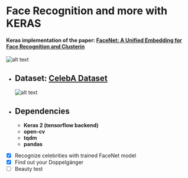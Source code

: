 # Face Recognition and more with KERAS

#### Keras implementation of the paper: [FaceNet: A Unified Embedding for Face Recognition and Clusterin](https://arxiv.org/abs/1503.03832)

![alt text](https://github.com/Golbstein/keras-face-recognition/blob/master/assets/face_reco.JPG)


* ## Dataset: [CelebA Dataset](http://mmlab.ie.cuhk.edu.hk/projects/CelebA.html)

  ![alt text](https://github.com/Golbstein/keras-face-recognition/blob/master/assets/celeba.png)

* ## Dependencies
  - **Keras 2 (tensorflow backend)**
  - **open-cv**
  - **tqdm**
  - **pandas**
  
  
- [x] Recognize celebrities with trained FaceNet model
- [x] Find out your Doppelgänger
- [ ] Beauty test
